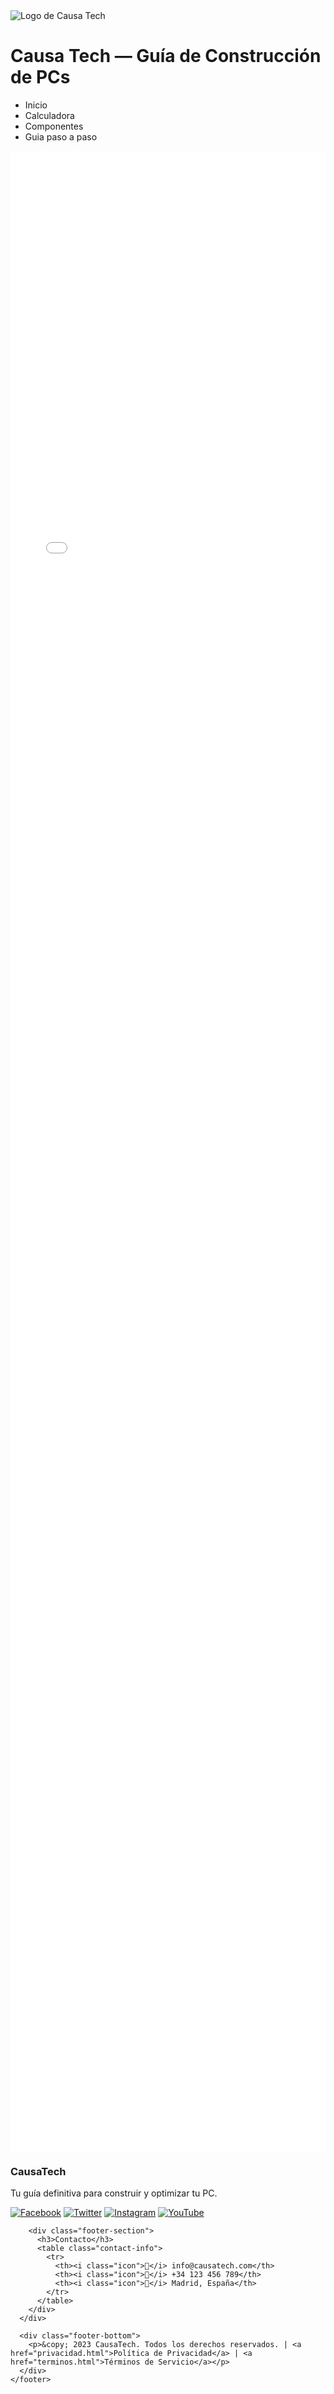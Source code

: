 <!DOCTYPE html>
<html>
  <head>
    <meta charset="UTF-8">
    <title>Guía de Construcción de PCs</title>
    <link rel="stylesheet" href="estilos.css">
    <script src="pcs_script.js"></script>
  </head>
  <body>
<div class="flexible-container">
  <img src="causatechlogo.png" alt="Logo de Causa Tech" class="logo-img">
  <h1 class="site-title">Causa Tech — Guía de Construcción de PCs</h1>
</div>
    <nav class="main-nav">
      <ul>
        <li><a id="inicio.html" class="active" onclick="setActiveLink(this)">Inicio</a></li>
        <li><a id="calculadora.html" onclick="setActiveLink(this)">Calculadora</a></li>
        <li><a id="componentes.html" onclick="setActiveLink(this)">Componentes</a></li>
        <li><a id="guia.html" onclick="setActiveLink(this)">Guia paso a paso</a></li>
      </ul>
    </nav>
    <main>
      <iframe src="inicio.html" name="contenido-frame" style="width:100%; height:80vh; border:none;"></iframe>
    </main>
    <footer class="site-footer">
      <div class="footer-content">
        <div class="footer-section">
          <h3>CausaTech</h3>
          <p>Tu guía definitiva para construir y optimizar tu PC.</p>
          <div class="social-icons">
            <a href="#" class="social-icon"><img src="icons/facebook.svg" alt="Facebook"></a>
            <a href="#" class="social-icon"><img src="icons/twitter.svg" alt="Twitter"></a>
            <a href="#" class="social-icon"><img src="icons/instagram.svg" alt="Instagram"></a>
            <a href="#" class="social-icon"><img src="icons/youtube.svg" alt="YouTube"></a>
          </div>
        </div>
        
        <div class="footer-section">
          <h3>Contacto</h3>
          <table class="contact-info">
            <tr>
              <th><i class="icon">📧</i> info@causatech.com</th>
              <th><i class="icon">📱</i> +34 123 456 789</th>
              <th><i class="icon">📍</i> Madrid, España</th>
            </tr>
          </table>
        </div>
      </div>
      
      <div class="footer-bottom">
        <p>&copy; 2023 CausaTech. Todos los derechos reservados. | <a href="privacidad.html">Política de Privacidad</a> | <a href="terminos.html">Términos de Servicio</a></p>
      </div>
    </footer>
  </body>
</html>
